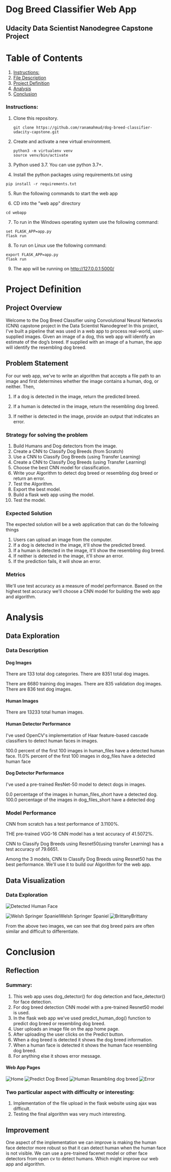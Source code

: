 # Dog Breed Classifier Web App

## Udacity Data Scientist Nanodegree Capstone Project

# Table of Contents

1. [Instructions:](#instructions)
2. [File Description](#file-desc)
3. [Project Definition](#definition)
4. [Analysis](#analysis)
5. [Conclusion](#Concluison)

### Instructions: <a name="instructions"></a>

1.  Clone this repository.

    ```
    git clone https://github.com/ranamahmud/dog-breed-classifier-udacity-capstone.git
    ```

2.  Create and activate a new virtual environment.

    ```
    python3 -m virtualenv venv
    source venv/bin/activate
    ```

3.  Python used 3.7. You can use python 3.7+.
4.  Install the python packages using requirements.txt using

```
pip install -r requirements.txt
```

5.  Run the following commands to start the web app

6.  CD into the "web app" directory

```
cd webapp
```

7.  To run in the Windows operating system use the following command:

```
set FLASK_APP=app.py
flask run
```

8. To run on Linux use the following command:

```
export FLASK_APP=app.py
flask run
```

9.  The app will be running on http://127.0.0.1:5000/

# Project Definition <a name="definition"></a>

## Project Overview

Welcome to the Dog Breed Classifier using Convolutional Neural Networks (CNN) capstone project in the Data Scientist Nanodegree! In this project, I've built a pipeline that was used in a web app to process real-world, user-supplied images. Given an image of a dog, this web app will identify an estimate of the dog’s breed. If supplied with an image of a human, the app will identify the resembling dog breed.

## Problem Statement

For our web app, we've to write an algorithm that accepts a file path to an image and first determines whether the image contains a human, dog, or neither. Then,

1. If a dog is detected in the image, return the predicted breed.

2. If a human is detected in the image, return the resembling dog breed.

3. If neither is detected in the image, provide an output that indicates an error.

### Strategy for solving the problem

1. Build Humans and Dog detectors from the image.
2. Create a CNN to Classify Dog Breeds (from Scratch)
3. Use a CNN to Classify Dog Breeds (using Transfer Learning)
4. Create a CNN to Classify Dog Breeds (using Transfer Learning)
5. Choose the best CNN model for classification.
6. Write your Algorithm to detect dog breed or resembling dog breed or return an error.
7. Test the Algorithm.
8. Export the best model.
9. Build a flask web app using the model.
10. Test the model.

### Expected Solution

The expected solution will be a web application that can do the following things

1. Users can upload an image from the computer.
2. If a dog is detected in the image, it'll show the predicted breed.
3. If a human is detected in the image, it'll show the resembling dog breed.
4. If neither is detected in the image, it'll show an error.
5. If the prediction fails, it will show an error.

### Metrics

We'll use test accuracy as a measure of model performance. Based on the highest test accuracy we'll choose a CNN model for building the web app and algorithm.

# Analysis <a name="analysis"></a>

## Data Exploration

### Data Description

#### Dog Images

There are 133 total dog categories.
There are 8351 total dog images.

There are 6680 training dog images.
There are 835 validation dog images.
There are 836 test dog images.

#### Human Images

There are 13233 total human images.

#### Human Detector Performance

I've used OpenCV's implementation of Haar feature-based cascade classifiers to detect human faces in images.

100.0 percent of the first 100 images in human_files have a detected human face. 11.0% percent of the first 100 images in dog_files have a detected human face

#### Dog Detector Performance

I've used a pre-trained ResNet-50 model to detect dogs in images.

0.0 percentage of the images in human_files_short have a detected dog. 100.0 percentage of the images in dog_files_short have a detected dog

### Model Performance

CNN from scratch has a test performance of 3.1100%.

THE pre-trained VGG-16 CNN model has a test accuracy of 41.5072%.

CNN to Classify Dog Breeds using Resnet50(using transfer Learning) has a test accuracy of 79.6651.

Among the 3 models, CNN to Classify Dog Breeds using Resnet50 has the best performance. We'll use it to build our Algorithm for the web app.

## Data Visualization

### Data Exploration

![Detected Human Face](images/1.detected_face.png)

![Welsh Springer Spaniel](images/Welsh_springer_spaniel_08203.jpg)Welsh Springer Spaniel
![Brittany](images/Brittany_02625.jpg)Brittany

From the above two images, we can see that dog breed pairs are often similar and difficult to differentiate.

# Conclusion <a name="conclusion"></a>

## Reflection

### Summary:

1. This web app uses dog_detector() for dog detection and face_detector() for face detection.
2. For dog breed detection CNN model with a pre-trained Resnet50 model is used.
3. In the flask web app we've used predict_human_dog() function to predict dog breed or resembling dog breed.
4. User uploads an image file on the app home page.
5. After uploading the user clicks on the Predict button.
6. When a dog breed is detected it shows the dog breed information.
7. When a human face is detected it shows the human face resembling dog breed.
8. For anything else it shows error message.

#### Web App Pages

![Home](images/home.png)
![Predict Dog Breed](images/dog-breed-detected.png)
![Human Resambling dog breed](images/human-breed-resambling.png)
![Error](images/error-breed.png)

### Two particular aspect with difficulty or interesting:

1. Implementation of the file upload in the flask website using ajax was difficult.
2. Testing the final algorithm was very much interesting.

## Improvement

One aspect of the implementation we can improve is making the human face detector more robust so that it can detect human when the human face is not visible.
We can use a pre-trained facenet model or other face detectors from open cv to detect humans.
Which might improve our web app and algorithm.
